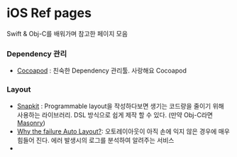 # iOS Ref pages
Swift &amp; Obj-C를 배워가며 참고한 페이지 모음

### Dependency 관리

- [Cocoapod](https://cocoapods.org) : 친숙한 Dependency 관리툴. 사랑해요 Cocoapod

### Layout

- [Snapkit](https://github.com/SnapKit/SnapKit) : Programmable layout을 작성하다보면 생기는 코드량을 줄이기 위해 사용하는 라이브러리. DSL 방식으로 쉽게 제작 할 수 있다.
  (만약 Obj-C라면 [Masonry](https://github.com/SnapKit/Masonry))
- [Why the failure Auto Layout?](https://www.wtfautolayout.com): 오토레이아웃이 아직 손에 익지 않은 경우에 매우 힘들어 진다. 에러 발생시의 로그를 분석하여 알려주는 서비스
- 

